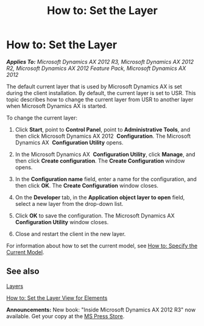 ﻿---
title: 'How to: Set the Layer'
TOCTitle: 'How to: Set the Layer'
ms:assetid: 7232ab25-1fd6-4ac3-a644-f0369fb198a0
ms:mtpsurl: https://msdn.microsoft.com/en-us/library/Aa673975(v=AX.60)
ms:contentKeyID: 35245846
ms.date: 05/18/2015
mtps_version: v=AX.60
---

# How to: Set the Layer 


_**Applies To:** Microsoft Dynamics AX 2012 R3, Microsoft Dynamics AX 2012 R2, Microsoft Dynamics AX 2012 Feature Pack, Microsoft Dynamics AX 2012_

The default current layer that is used by Microsoft Dynamics AX is set during the client installation. By default, the current layer is set to USR. This topic describes how to change the current layer from USR to another layer when Microsoft Dynamics AX is started.

To change the current layer:

1.  Click **Start**, point to **Control Panel**, point to **Administrative Tools**, and then click Microsoft Dynamics AX 2012  **Configuration**. The Microsoft Dynamics AX  **Configuration Utility** opens.

2.  In the Microsoft Dynamics AX  **Configuration Utility**, click **Manage**, and then click **Create configuration**. The **Create Configuration** window opens.

3.  In the **Configuration name** field, enter a name for the configuration, and then click **OK**. The **Create Configuration** window closes.

4.  On the **Developer** tab, in the **Application object layer to open** field, select a new layer from the drop-down list.

5.  Click **OK** to save the configuration. The Microsoft Dynamics AX  **Configuration Utility** window closes.

6.  Close and restart the client in the new layer.

For information about how to set the current model, see [How to: Specify the Current Model](how-to-specify-the-current-model.md).

## See also

[Layers](layers.md)

[How to: Set the Layer View for Elements](how-to-set-the-layer-view-for-elements.md)

  
**Announcements:** New book: "Inside Microsoft Dynamics AX 2012 R3" now available. Get your copy at the [MS Press Store](https://www.microsoftpressstore.com/store/inside-microsoft-dynamics-ax-2012-r3-9780735685109).


